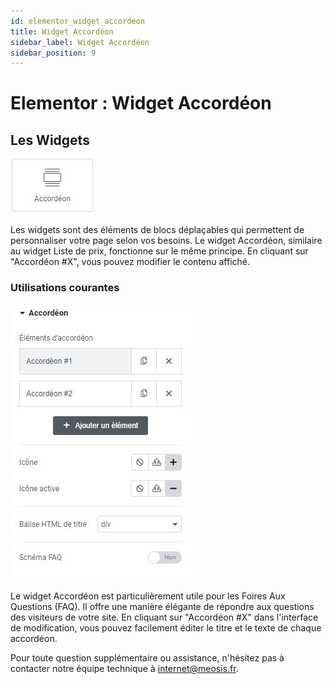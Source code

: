 ```yaml
---
id: elementor_widget_accordeon
title: Widget Accordéon
sidebar_label: Widget Accordéon
sidebar_position: 9
---
```


# Elementor : Widget Accordéon

## Les Widgets

![Accordéon](./img/52.jpg)

Les widgets sont des éléments de blocs déplaçables qui permettent de personnaliser votre page selon vos besoins. Le widget Accordéon, similaire au widget Liste de prix, fonctionne sur le même principe. En cliquant sur "Accordéon #X", vous pouvez modifier le contenu affiché. 

### Utilisations courantes


![Accordéon](./img/51.jpg)


Le widget Accordéon est particulièrement utile pour les Foires Aux Questions (FAQ). Il offre une manière élégante de répondre aux questions des visiteurs de votre site. En cliquant sur "Accordéon #X" dans l'interface de modification, vous pouvez facilement éditer le titre et le texte de chaque accordéon.

Pour toute question supplémentaire ou assistance, n'hésitez pas à contacter notre équipe technique à internet@meosis.fr.
